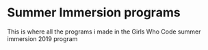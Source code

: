 # Summer Immersion programs
This is where all the programs i made in the Girls Who Code summer immersion 2019 program
